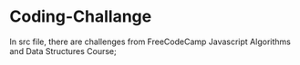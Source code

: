 # Coding-Challange

In src file, there are challenges from FreeCodeCamp Javascript Algorithms and Data Structures Course;
